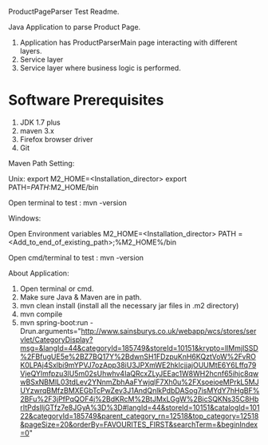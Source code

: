 ProductPageParser Test Readme.

Java Application to parse Product Page.

1. Application has ProductParserMain page interacting with different layers.
2. Service layer
3. Service layer where business logic is performed.

Software Prerequisites
============
1. JDK 1.7 plus
2. maven 3.x
3. Firefox browser driver
4. Git


Maven Path Setting:

Unix:
 export M2_HOME=<Installation_director>
 export PATH=$PATH:$M2_HOME/bin

 Open terminal to test : mvn -version

Windows:

 Open Environment variables
   M2_HOME=<Installation_director>
   PATH =<Add_to_end_of_existing_path>;%M2_HOME%/bin

Open cmd/terminal to test : mvn -version

About Application:


1. Open terminal or cmd.
2. Make sure Java & Maven are in path.
3. mvn clean install (install all the necessary jar files in .m2 directory)
4. mvn compile
5. mvn spring-boot:run -Drun.arguments="http://www.sainsburys.co.uk/webapp/wcs/stores/servlet/CategoryDisplay?msg=&langId=44&categoryId=185749&storeId=10151&krypto=lIMmjlSSD%2FBfugUE5e%2BZ7BQ17Y%2BdwnSH1FDzpuKnH6KQztVoW%2FvROK0LPAj4Sxlbi9mYPVJ7ozApp38iU3JPXmWE2hklcjjajOUUMtE6Y6Lffq79VjeQYlmfpzu3lU5m02sUhwhv4IaQRcxZLyJEEac1W8WH2hcnf65ihjc8qwwBSxNBMlL03tdLev2YNnmZbhAaFYwjqlF7Xh0u%2FXsoeioeMPrkL5MJUYzwrqBMfzBMXEGbTcPwZev3J1AndQnlkPdbDASog7isMYdY7hHgBF%2BFu%2F3jPfPqQOF4j%2BdKRcM%2BtJMxLGgW%2BicSQKNs35C8HbrItPdsIljGTfz7e8JGyA%3D%3D#langId=44&storeId=10151&catalogId=10122&categoryId=185749&parent_category_rn=12518&top_category=12518&pageSize=20&orderBy=FAVOURITES_FIRST&searchTerm=&beginIndex=0"

